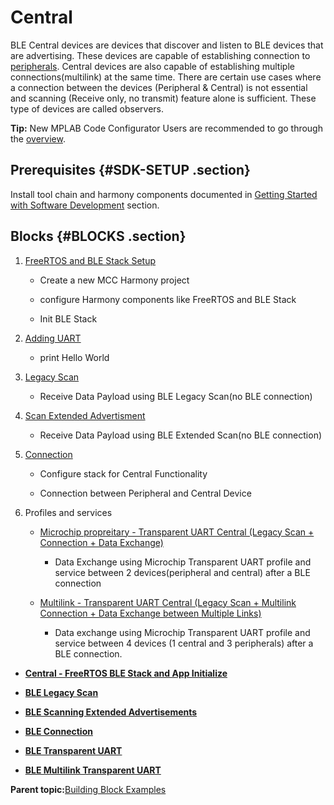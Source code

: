 # Central

BLE Central devices are devices that discover and listen to BLE devices that are advertising. These devices are capable of establishing connection to [peripherals](https://onlinedocs.microchip.com/pr/GUID-A5330D3A-9F51-4A26-B71D-8503A493DF9C-en-US-1/index.html?GUID-B3B46369-F5B4-401B-8405-658BE34988F4). Central devices are also capable of establishing multiple connections\(multilink\) at the same time. There are certain use cases where a connection between the devices \(Peripheral & Central\) is not essential and scanning \(Receive only, no transmit\) feature alone is sufficient. These type of devices are called observers.

**Tip:** New MPLAB Code Configurator Users are recommended to go through the [overview](https://onlinedocs.microchip.com/pr/GUID-1F7007B8-9A46-4D03-AEED-650357BA760D-en-US-6/index.html?GUID-B5D058F5-1D0B-4720-8649-ACE5C0EEE2C0).

## Prerequisites {#SDK-SETUP .section}

Install tool chain and harmony components documented in [Getting Started with Software Development](https://onlinedocs.microchip.com/pr/GUID-A5330D3A-9F51-4A26-B71D-8503A493DF9C-en-US-1/index.html?GUID-2AD37FE2-1915-4E34-9A05-79E3810726D7) section.

## Blocks {#BLOCKS .section}

1.  [FreeRTOS and BLE Stack Setup](https://onlinedocs.microchip.com/pr/GUID-A5330D3A-9F51-4A26-B71D-8503A493DF9C-en-US-1/index.html?GUID-897B75C0-387F-4AF8-B353-1F97A3B0BEC8)

    -   Create a new MCC Harmony project

    -   configure Harmony components like FreeRTOS and BLE Stack

    -   Init BLE Stack

2.  [Adding UART](https://onlinedocs.microchip.com/pr/GUID-A5330D3A-9F51-4A26-B71D-8503A493DF9C-en-US-1/index.html?GUID-E1A0E9CA-311E-4F53-9C27-160173609975)

    -   print Hello World

3.  [Legacy Scan](https://onlinedocs.microchip.com/pr/GUID-A5330D3A-9F51-4A26-B71D-8503A493DF9C-en-US-1/index.html?GUID-950762E2-DD5E-41CD-AAB4-895439CCFBC4)

    -   Receive Data Payload using BLE Legacy Scan\(no BLE connection\)

4.  [Scan Extended Advertisment](https://onlinedocs.microchip.com/pr/GUID-A5330D3A-9F51-4A26-B71D-8503A493DF9C-en-US-1/index.html?GUID-8C3372E5-CAB6-4923-9B59-E97022E1252D)

    -   Receive Data Payload using BLE Extended Scan\(no BLE connection\)

5.  [Connection](https://onlinedocs.microchip.com/pr/GUID-A5330D3A-9F51-4A26-B71D-8503A493DF9C-en-US-1/index.html?GUID-7C948236-7D8E-45CA-9511-AB244B44BE64)

    -   Configure stack for Central Functionality

    -   Connection between Peripheral and Central Device

6.  Profiles and services

    -   [Microchip propreitary - Transparent UART Central \(Legacy Scan + Connection + Data Exchange\)](https://onlinedocs.microchip.com/pr/GUID-A5330D3A-9F51-4A26-B71D-8503A493DF9C-en-US-1/index.html?GUID-7A350957-2010-468F-AF8D-0635373EF79D)

        -   Data Exchange using Microchip Transparent UART profile and service between 2 devices\(peripheral and central\) after a BLE connection

    -   [Multilink - Transparent UART Central \(Legacy Scan + Multilink Connection + Data Exchange between Multiple Links\)](https://onlinedocs.microchip.com/pr/GUID-A5330D3A-9F51-4A26-B71D-8503A493DF9C-en-US-1/index.html?GUID-741308A7-A912-4C74-BF94-D5C44132003D)

        -   Data exchange using Microchip Transparent UART profile and service between 4 devices \(1 central and 3 peripherals\) after a BLE connection.


-   **[Central - FreeRTOS BLE Stack and App Initialize](https://onlinedocs.microchip.com/pr/GUID-A5330D3A-9F51-4A26-B71D-8503A493DF9C-en-US-1/index.html?GUID-897B75C0-387F-4AF8-B353-1F97A3B0BEC8)**  

-   **[BLE Legacy Scan](https://onlinedocs.microchip.com/pr/GUID-A5330D3A-9F51-4A26-B71D-8503A493DF9C-en-US-1/index.html?GUID-950762E2-DD5E-41CD-AAB4-895439CCFBC4)**  

-   **[BLE Scanning Extended Advertisements](https://onlinedocs.microchip.com/pr/GUID-A5330D3A-9F51-4A26-B71D-8503A493DF9C-en-US-1/index.html?GUID-8C3372E5-CAB6-4923-9B59-E97022E1252D)**  

-   **[BLE Connection](https://onlinedocs.microchip.com/pr/GUID-A5330D3A-9F51-4A26-B71D-8503A493DF9C-en-US-1/index.html?GUID-7C948236-7D8E-45CA-9511-AB244B44BE64)**  

-   **[BLE Transparent UART](https://onlinedocs.microchip.com/pr/GUID-A5330D3A-9F51-4A26-B71D-8503A493DF9C-en-US-1/index.html?GUID-7A350957-2010-468F-AF8D-0635373EF79D)**  

-   **[BLE Multilink Transparent UART](https://onlinedocs.microchip.com/pr/GUID-A5330D3A-9F51-4A26-B71D-8503A493DF9C-en-US-1/index.html?GUID-741308A7-A912-4C74-BF94-D5C44132003D)**  


**Parent topic:**[Building Block Examples](https://onlinedocs.microchip.com/pr/GUID-A5330D3A-9F51-4A26-B71D-8503A493DF9C-en-US-1/index.html?GUID-17DABF04-E5D8-4201-A746-2FC244450A19)

